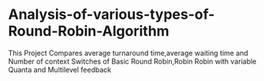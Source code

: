 # Analysis-of-various-types-of-Round-Robin-Algorithm
This Project Compares average turnaround time,average waiting time and Number of context Switches of Basic Round Robin,Robin Robin with variable Quanta and Multilevel feedback
